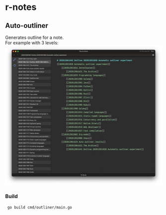 # r-notes

## Auto-outliner
Generates outline for a note.  
For example with 3 levels:
![img.png](auto-outliner.png)

### Build
` go build cmd/outliner/main.go`
